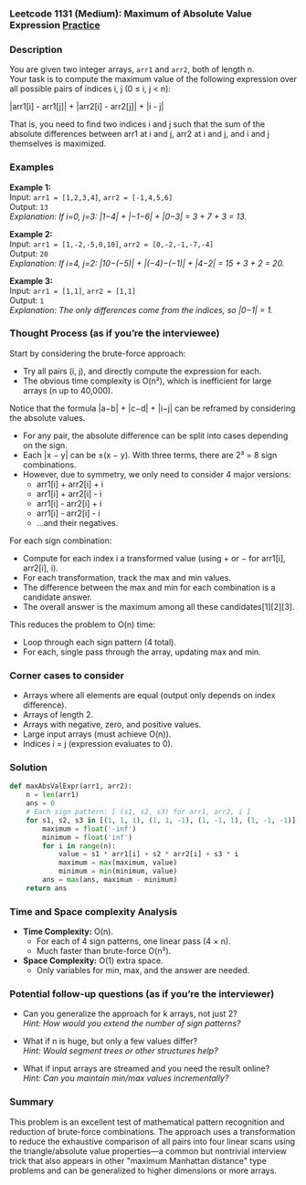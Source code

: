 ### Leetcode 1131 (Medium): Maximum of Absolute Value Expression [Practice](https://leetcode.com/problems/maximum-of-absolute-value-expression)

### Description  
You are given two integer arrays, `arr1` and `arr2`, both of length n.  
Your task is to compute the maximum value of the following expression over all possible pairs of indices i, j (0 ≤ i, j < n):

|arr1[i] - arr1[j]| + |arr2[i] - arr2[j]| + |i - j|

That is, you need to find two indices i and j such that the sum of the absolute differences between arr1 at i and j, arr2 at i and j, and i and j themselves is maximized.

### Examples  

**Example 1:**  
Input: `arr1 = [1,2,3,4]`, `arr2 = [-1,4,5,6]`  
Output: `13`  
*Explanation: If i=0, j=3: |1−4| + |−1−6| + |0−3| = 3 + 7 + 3 = 13.*

**Example 2:**  
Input: `arr1 = [1,-2,-5,0,10]`, `arr2 = [0,-2,-1,-7,-4]`  
Output: `20`  
*Explanation: If i=4, j=2: |10−(−5)| + |(−4)−(−1)| + |4−2| = 15 + 3 + 2 = 20.*

**Example 3:**  
Input: `arr1 = [1,1]`, `arr2 = [1,1]`  
Output: `1`  
*Explanation: The only differences come from the indices, so |0−1| = 1.*

### Thought Process (as if you’re the interviewee)  
Start by considering the brute-force approach:  
- Try all pairs (i, j), and directly compute the expression for each.  
- The obvious time complexity is O(n²), which is inefficient for large arrays (n up to 40,000).

Notice that the formula |a−b| + |c−d| + |i−j| can be reframed by considering the absolute values.  
- For any pair, the absolute difference can be split into cases depending on the sign.
- Each |x − y| can be ±(x − y). With three terms, there are 2³ = 8 sign combinations.
- However, due to symmetry, we only need to consider 4 major versions:
    - arr1[i] + arr2[i] + i
    - arr1[i] + arr2[i] - i
    - arr1[i] - arr2[i] + i
    - arr1[i] - arr2[i] - i
    - ...and their negatives.

For each sign combination:
- Compute for each index i a transformed value (using + or − for arr1[i], arr2[i], i).
- For each transformation, track the max and min values.
- The difference between the max and min for each combination is a candidate answer.
- The overall answer is the maximum among all these candidates[1][2][3].

This reduces the problem to O(n) time:  
- Loop through each sign pattern (4 total).
- For each, single pass through the array, updating max and min.

### Corner cases to consider  
- Arrays where all elements are equal (output only depends on index difference).
- Arrays of length 2.
- Arrays with negative, zero, and positive values.
- Large input arrays (must achieve O(n)).
- Indices i = j (expression evaluates to 0).

### Solution

```python
def maxAbsValExpr(arr1, arr2):
    n = len(arr1)
    ans = 0
    # Each sign pattern: [ (s1, s2, s3) for arr1, arr2, i ]
    for s1, s2, s3 in [(1, 1, 1), (1, 1, -1), (1, -1, 1), (1, -1, -1)]:
        maximum = float('-inf')
        minimum = float('inf')
        for i in range(n):
            value = s1 * arr1[i] + s2 * arr2[i] + s3 * i
            maximum = max(maximum, value)
            minimum = min(minimum, value)
        ans = max(ans, maximum - minimum)
    return ans
```

### Time and Space complexity Analysis  

- **Time Complexity:** O(n).  
    - For each of 4 sign patterns, one linear pass (4 × n).  
    - Much faster than brute-force O(n²).
- **Space Complexity:** O(1) extra space.  
    - Only variables for min, max, and the answer are needed.

### Potential follow-up questions (as if you’re the interviewer)  

- Can you generalize the approach for k arrays, not just 2?  
  *Hint: How would you extend the number of sign patterns?*

- What if n is huge, but only a few values differ?  
  *Hint: Would segment trees or other structures help?*

- What if input arrays are streamed and you need the result online?  
  *Hint: Can you maintain min/max values incrementally?*

### Summary
This problem is an excellent test of mathematical pattern recognition and reduction of brute-force combinations. The approach uses a transformation to reduce the exhaustive comparison of all pairs into four linear scans using the triangle/absolute value properties—a common but nontrivial interview trick that also appears in other "maximum Manhattan distance" type problems and can be generalized to higher dimensions or more arrays.